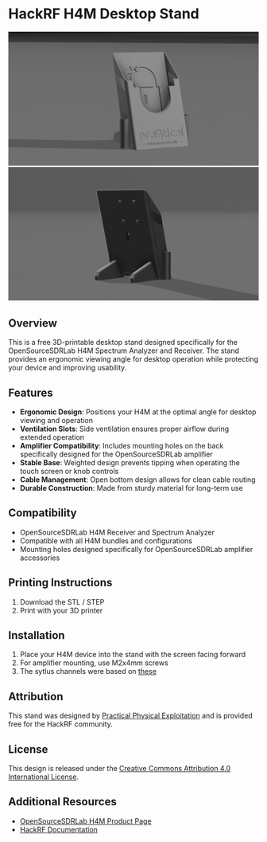 # HackRF H4M Desktop Stand

![HackRF H4M Stand Front](HackRF_H4M_Stand_Front.png)
![HackRF H4M Stand Back](HackRF_H4M_Stand_Back.png)

## Overview

This is a free 3D-printable desktop stand designed specifically for the OpenSourceSDRLab H4M Spectrum Analyzer and Receiver. The stand provides an ergonomic viewing angle for desktop operation while protecting your device and improving usability.

## Features

- **Ergonomic Design**: Positions your H4M at the optimal angle for desktop viewing and operation
- **Ventilation Slots**: Side ventilation ensures proper airflow during extended operation
- **Amplifier Compatibility**: Includes mounting holes on the back specifically designed for the OpenSourceSDRLab amplifier
- **Stable Base**: Weighted design prevents tipping when operating the touch screen or knob controls
- **Cable Management**: Open bottom design allows for clean cable routing
- **Durable Construction**: Made from sturdy material for long-term use

## Compatibility

- OpenSourceSDRLab H4M Receiver and Spectrum Analyzer
- Compatible with all H4M bundles and configurations
- Mounting holes designed specifically for OpenSourceSDRLab amplifier accessories

## Printing Instructions

1. Download the STL / STEP
2. Print with your 3D printer

## Installation

1. Place your H4M device into the stand with the screen facing forward
2. For amplifier mounting, use M2x4mm screws
3. The sytlus channels were based on [these](https://www.amazon.com/dp/B09CDCN7VS)

## Attribution

This stand was designed by [Practical Physical Exploitation](https://physicalexploit.com) and is provided free for the HackRF community.

## License

This design is released under the [Creative Commons Attribution 4.0 International License](https://creativecommons.org/licenses/by/4.0/).

## Additional Resources

- [OpenSourceSDRLab H4M Product Page](https://opensourcesdrlab.com/products/h4m-receiver-and-spectrum-analyzer)
- [HackRF Documentation](https://hackrf.readthedocs.io/)
